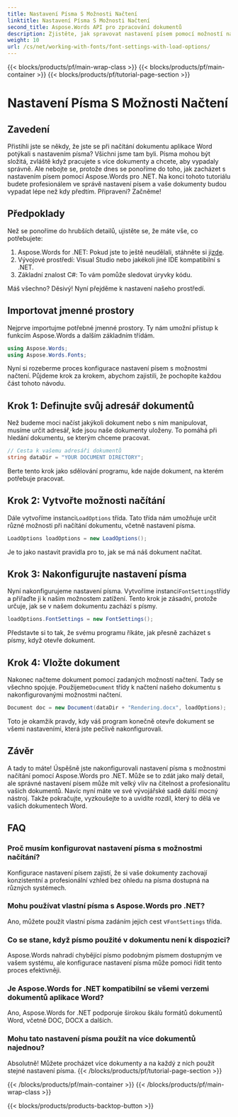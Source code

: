 ```yaml
---
title: Nastavení Písma S Možnosti Načtení
linktitle: Nastavení Písma S Možnosti Načtení
second_title: Aspose.Words API pro zpracování dokumentů
description: Zjistěte, jak spravovat nastavení písem pomocí možností načítání v Aspose.Words pro .NET. Podrobný průvodce pro vývojáře, který zajistí konzistentní vzhled písem v dokumentech aplikace Word.
weight: 10
url: /cs/net/working-with-fonts/font-settings-with-load-options/
---
```


{{< blocks/products/pf/main-wrap-class >}}
{{< blocks/products/pf/main-container >}}
{{< blocks/products/pf/tutorial-page-section >}}

# Nastavení Písma S Možnosti Načtení

## Zavedení

Přistihli jste se někdy, že jste se při načítání dokumentu aplikace Word potýkali s nastavením písma? Všichni jsme tam byli. Písma mohou být složitá, zvláště když pracujete s více dokumenty a chcete, aby vypadaly správně. Ale nebojte se, protože dnes se ponoříme do toho, jak zacházet s nastavením písem pomocí Aspose.Words pro .NET. Na konci tohoto tutoriálu budete profesionálem ve správě nastavení písem a vaše dokumenty budou vypadat lépe než kdy předtím. Připraveni? Začněme!

## Předpoklady

Než se ponoříme do hrubších detailů, ujistěte se, že máte vše, co potřebujete:

1.  Aspose.Words for .NET: Pokud jste to ještě neudělali, stáhněte si ji[zde](https://releases.aspose.com/words/net/).
2. Vývojové prostředí: Visual Studio nebo jakékoli jiné IDE kompatibilní s .NET.
3. Základní znalost C#: To vám pomůže sledovat úryvky kódu.

Máš všechno? Děsivý! Nyní přejděme k nastavení našeho prostředí.

## Importovat jmenné prostory

Nejprve importujme potřebné jmenné prostory. Ty nám umožní přístup k funkcím Aspose.Words a dalším základním třídám.

```csharp
using Aspose.Words;
using Aspose.Words.Fonts;
```

Nyní si rozeberme proces konfigurace nastavení písem s možnostmi načtení. Půjdeme krok za krokem, abychom zajistili, že pochopíte každou část tohoto návodu.

## Krok 1: Definujte svůj adresář dokumentů

Než budeme moci načíst jakýkoli dokument nebo s ním manipulovat, musíme určit adresář, kde jsou naše dokumenty uloženy. To pomáhá při hledání dokumentu, se kterým chceme pracovat.

```csharp
// Cesta k vašemu adresáři dokumentů
string dataDir = "YOUR DOCUMENT DIRECTORY";
```

Berte tento krok jako sdělování programu, kde najde dokument, na kterém potřebuje pracovat.

## Krok 2: Vytvořte možnosti načítání

 Dále vytvoříme instanci`LoadOptions` třída. Tato třída nám umožňuje určit různé možnosti při načítání dokumentu, včetně nastavení písma.

```csharp
LoadOptions loadOptions = new LoadOptions();
```

Je to jako nastavit pravidla pro to, jak se má náš dokument načítat.

## Krok 3: Nakonfigurujte nastavení písma

 Nyní nakonfigurujeme nastavení písma. Vytvoříme instanci`FontSettings`třídy a přiřaďte ji k našim možnostem zatížení. Tento krok je zásadní, protože určuje, jak se v našem dokumentu zachází s písmy.

```csharp
loadOptions.FontSettings = new FontSettings();
```

Představte si to tak, že svému programu říkáte, jak přesně zacházet s písmy, když otevře dokument.

## Krok 4: Vložte dokument

 Nakonec načteme dokument pomocí zadaných možností načtení. Tady se všechno spojuje. Použijeme`Document` třídy k načtení našeho dokumentu s nakonfigurovanými možnostmi načtení.

```csharp
Document doc = new Document(dataDir + "Rendering.docx", loadOptions);
```

Toto je okamžik pravdy, kdy váš program konečně otevře dokument se všemi nastaveními, která jste pečlivě nakonfigurovali.

## Závěr

A tady to máte! Úspěšně jste nakonfigurovali nastavení písma s možnostmi načítání pomocí Aspose.Words pro .NET. Může se to zdát jako malý detail, ale správné nastavení písem může mít velký vliv na čitelnost a profesionalitu vašich dokumentů. Navíc nyní máte ve své vývojářské sadě další mocný nástroj. Takže pokračujte, vyzkoušejte to a uvidíte rozdíl, který to dělá ve vašich dokumentech Word.

## FAQ

### Proč musím konfigurovat nastavení písma s možnostmi načítání?
Konfigurace nastavení písem zajistí, že si vaše dokumenty zachovají konzistentní a profesionální vzhled bez ohledu na písma dostupná na různých systémech.

### Mohu používat vlastní písma s Aspose.Words pro .NET?
 Ano, můžete použít vlastní písma zadáním jejich cest v`FontSettings` třída.

### Co se stane, když písmo použité v dokumentu není k dispozici?
Aspose.Words nahradí chybějící písmo podobným písmem dostupným ve vašem systému, ale konfigurace nastavení písma může pomoci řídit tento proces efektivněji.

### Je Aspose.Words for .NET kompatibilní se všemi verzemi dokumentů aplikace Word?
Ano, Aspose.Words for .NET podporuje širokou škálu formátů dokumentů Word, včetně DOC, DOCX a dalších.

### Mohu tato nastavení písma použít na více dokumentů najednou?
Absolutně! Můžete procházet více dokumenty a na každý z nich použít stejné nastavení písma.
{{< /blocks/products/pf/tutorial-page-section >}}

{{< /blocks/products/pf/main-container >}}
{{< /blocks/products/pf/main-wrap-class >}}

{{< blocks/products/products-backtop-button >}}
